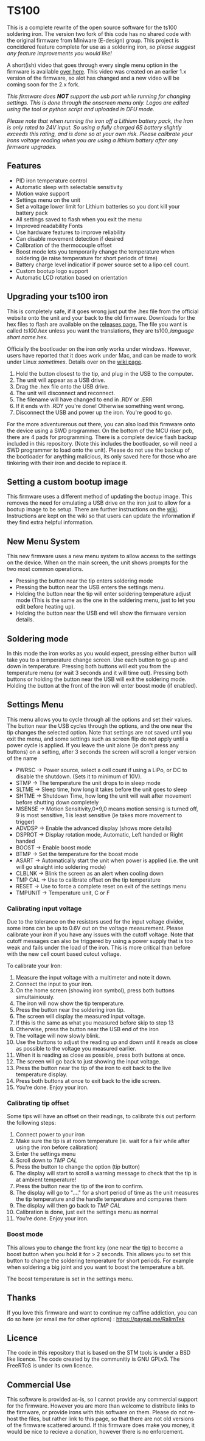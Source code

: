 # TS100
This is a complete rewrite of the open source software for the ts100 soldering iron.
The version two fork of this code has no shared code with the original firmware from Miniware (E-design) group.
This project is concidered feature complete for use as a soldering iron, *so please suggest any feature improvements you would like!*

A short(ish) video that goes through every single menu option in the firmware is available [over here](https://www.youtube.com/watch?v=WlnpboYfxNk). 
This video was created on an earlier 1.x version of the firmware, so alot has changed and a new video will be coming soon for the 2.x fork.

*This firmware does **NOT** support the usb port while running for changing settings. This is done through the onscreen menu only. Logos are edited using the tool or python script and uploaded in DFU mode.*

*Please note that when running the iron off a Lithium battery pack, the Iron is only rated to 24V input. So using a fully charged 6S battery *slightly* exceeds this rating, and is done so at your own risk.
Please calibrate your irons voltage reading when you are using a lithium battery after any firmware upgrades.*

## Features
* PID iron temperature control
* Automatic sleep with selectable sensitivity
* Motion wake support
* Settings menu on the unit
* Set a voltage lower limit for Lithium batteries so you dont kill your battery pack
* All settings saved to flash when you exit the menu
* Improved readability Fonts
* Use hardware features to improve reliability
* Can disable movement detection if desired
* Calibration of the thermocouple offset
* Boost mode lets you temporarily change the temperature when soldering (ie raise temperature for short periods of time)
* Battery charge level indicatior if power source set to a lipo cell count.
* Custom bootup logo support
* Automatic LCD rotation based on orientation

## Upgrading your ts100 iron

This is completely safe, if it goes wrong just put the .hex file from the official website onto the unit and your back to the old firmware. Downloads for the hex files to flash are available on the [releases page.](https://github.com/Ralim/ts100/releases) The file you want is called *ts100.hex* unless you want the translations, they are ts100_*language short name*.hex.

Officially the bootloader on the iron only works under windows. However, users have reported that it does work under Mac, and can be made to work under Linux *sometimes*. Details over on the [wiki page](https://github.com/Ralim/ts100/wiki/Upgrading-Firmware).

1. Hold the button closest to the tip, and plug in the USB to the computer.
2. The unit will appear as a USB drive.
3. Drag the .hex file onto the USB drive.
4. The unit will disconnect and reconnect.
5. The filename will have changed to end in .RDY or .ERR 
6. If it ends with .RDY you're done! Otherwise something went wrong.
7. Disconnect the USB and power up the iron. You're good to go.

For the more adventurerous out there, you can also load this firmware onto the device using a SWD programmer.
On the bottom of the MCU riser pcb, there are 4 pads for programming.
There is a complete device flash backup included in this repository. (Note this includes the bootloader, so will need a SWD programmer to load onto the unit). Please do not use the backup of the bootloader for anything malicious, its only saved here for those who are tinkering with their iron and decide to replace it.

## Setting a custom bootup image

This firmware uses a different method of updating the bootup image.
This removes the need for emulating a USB drive on the iron just to allow for a bootup image to be setup.
There are further instructions on the [wiki](https://github.com/Ralim/ts100/wiki/Logo-Editor). Instructions are kept on the wiki so that users can update the information if they find extra helpful information.

## New Menu System

This new firmware uses a new menu system to allow access to the settings on the device.
When on the main screen, the unit shows prompts for the two most common operations.
* Pressing the button near the tip enters soldering mode
* Pressing the button near the USB enters the settings menu.
* Holding the button near the tip will enter soldering temperature adjust mode (This is the same as the one in the soldering menu, just to let you edit before heating up).
* Holding the button near the USB end will show the firmware version details.
## Soldering mode

In this mode the iron works as you would expect, pressing either button will take you to a temperature change screen. 
Use each button to go up and down in temperature. Pressing both buttons will exit you from the temperature menu (or wait 3 seconds and it will time out).
Pressing both buttons or holding the button near the USB will exit the soldering mode.
Holding the button at the front of the iron will enter boost mode (if enabled).

## Settings Menu

This menu allows you to cycle through all the options and set their values.
The button near the USB cycles through the options, and the one near the tip changes the selected option.
Note that settings are not saved until you exit the menu, and some settings such as screen flip do not apply until a power cycle is applied.
If you leave the unit alone (ie don't press any buttons) on a setting, after 3 seconds the screen will scroll a longer version of the name

* PWRSC -> Power source, select a cell count if using a LiPo, or DC to disable the shutdown. (Sets it to minimum of 10V).
* STMP -> The temperature the unit drops to in sleep mode
* SLTME -> Sleep time, how long it takes before the unit goes to sleep
* SHTME -> Shutdown Time, how long the unit will wait after movement before shutting down completely
* MSENSE -> Motion Sensitivity,0*9,0 means motion sensing is turned off, 9 is most sensitive, 1 is least sensitive (ie takes more movement to trigger)
* ADVDSP -> Enable the advanced display (shows more details)
* DSPROT -> Display rotation mode, Automatic, Left handed or Right handed
* BOOST -> Enable boost mode
* BTMP -> Set the temperature for the boost mode
* ASART -> Automatically start the unit when power is applied (i.e. the unit will go straight into soldering mode)
* CLBLNK -> Blink the screen as an alert when cooling down
* TMP CAL -> Use to calibrate offset on the tip temperature
* RESET -> Use to force a complete reset on exit of the settings menu
* TMPUNIT -> Temperature unit, C or F

### Calibrating input voltage

Due to the tolerance on the resistors used for the input voltage divider, some irons can be up to 0.6V out on the voltage measurement.
Please calibrate your iron if you have any issues with the cutoff voltage. 
Note that cutoff messages can also be triggered by using a power supply that is too weak and fails under the load of the iron.
This is more critical than before with the new cell count based cutout voltage.

To calibrate your Iron:

1. Measure the input voltage with a multimeter and note it down.
2. Connect the input to your iron.
3. On the home screen (showing iron symbol), press both buttons simultainiously.
4. The iron will now show the tip temperature.
5. Press the button near the soldering iron tip.
6. The screen will display the measured input voltage.
7. If this is the same as what you measured before skip to step 13
8. Otherwise, press the button near the USB end of the iron
9. The voltage will now slowly blink.
10. Use the buttons to adjust the reading up and down until it reads as close as possible to the voltage you measured earlier.
11. When it is reading as close as possible, press both buttons at once.
12. The screen will go back to just showing the input voltage.
13. Press the button near the tip of the iron to exit back to the live temperature display.
14. Press both buttons at once to exit back to the idle screen.
15. You're done. Enjoy your iron.

### Calibrating tip offset

Some tips will have an offset on their readings, to calibrate this out perform the following steps:

1. Connect power to your iron
2. Make sure the tip is at room temperature (ie. wait for a fair while after using the iron before calibration)
3. Enter the settings menu
4. Scroll down to *TMP CAL*
5. Press the button to change the option (tip button)
6. The display will start to scroll a warning message to check that the tip is at ambient temperature!
7. Press the button near the tip of the iron to confirm.
8. The display will go to "...." for a short period of time as the unit measures the tip temperature and the handle temperature and compares them
9. The display will then go back to *TMP CAL*
10. Calibration is done, just exit the settings menu as normal 
11. You're done. Enjoy your iron.

### Boost mode

This allows you to change the front key (one near the tip) to become a boost button when you hold it for > 2 seconds. This allows you to set this button to change the soldering temperature for short periods. For example when soldering a big joint and you want to boost the temperature a bit.

The boost temperature is set in the settings menu.


## Thanks

If you love this firmware and want to continue my caffine addiction, you can do so here (or email me for other options) : https://paypal.me/RalimTek

## Licence

The code in this repository that is based on the STM tools is under a BSD like licence.
The code created by the communitiy is GNU GPLv3.
The FreeRToS is under its own licence.

## Commercial Use

This software is provided as-is, so I cannot provide any commercial support for the firmware. However you are more than welcome to distribute links to the firmware, or provide irons with this software on them. 
Please do not re-host the files, but rather link to this page, so that there are not old versions of the firmware scattered around. If this firmware does make you money, it would be nice to recieve a donation, however there is no enforcement.
